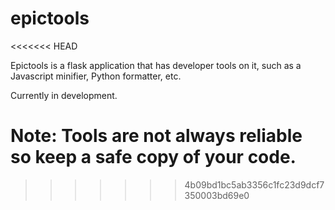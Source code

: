 # epictools
<<<<<<< HEAD

Epictools is a flask application that has developer tools on it, such as a Javascript minifier, Python formatter, etc.

Currently in development.

Note: Tools are not always reliable so keep a safe copy of your code.
=======
>>>>>>> 4b09bd1bc5ab3356c1fc23d9dcf7350003bd69e0
